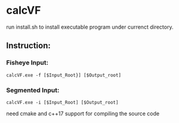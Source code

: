 # calcVF
run install.sh to install executable program under currenct directory.

## Instruction:

### Fisheye Input:
```
calcVF.exe -f [$Input_Root}] [$Output_root]
```

### Segmented Input:
```
calcVF.exe -i [$Input_Root] [$Output_root]
```
need cmake and c++17 support for compiling the source code